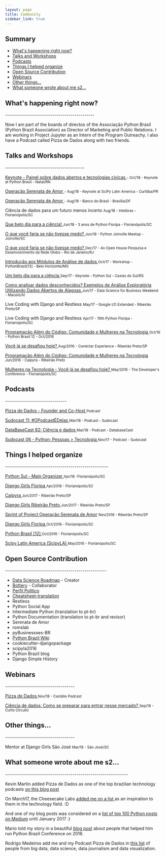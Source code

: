 ```yaml
---
layout: page
title: Community 
sidebar_link: true
---
```


## Summary

* [What's happening right now?](#now)
* [Talks and Workshops](#talks)
* [Podcasts](#podcasts) 
* [Things I helped organize](#organization)
* [Open Source Contribution](#open-source)
* [Webinars](#webinars)
* [Other things...](#other)
* [What someone wrote about me s2...](#someone-wrote)



<h2 id="now">What's happening right now?</h2> 
---------------------------------------------

<p> Now I am part of the boards of directos of the Associação Python Brasil (Python Brazil Association) as Director of Marketing and Public Relations. I am working in Project Jupyter as an Intern of the Program Outreachy.
I also have a Podcast called Pizza de Dados along with two friends.</p>


<h2 id="talks"> Talks and Workshops</h2>
----------------------------------------

<p>
  <a href="https://www.youtube.com/watch?v=RDnuhbQjMoU&t=2s" target="">
    Keynote - Painel sobre dados abertos e tecnologias cívicas
  </a>
    <small>- Oct/18 - Keynote at Python Brasil - Natal/RN</small>
</p>

<p>
  <a href="" target="">
    Operação Serenata de Amor
  </a>
    <small>- Aug/18 - Keynote at SciPy Latin America - Curitiba/PR</small>
</p>

<p>
  <a href="" target="">
    Operação Serenata de Amor
  </a>
    <small> - Aug/18 - Banco do Brasil - Brasília/DF</small>
</p>

<p>
    Ciência de dados para um futuro menos incerto 
    <small>Aug/18 - Intelbras - Florianópolis/SC</small>
</p>

<p>
  <a href="https://slides.com/leticiaportella/que-belo-dia-para-a-ciencia" target="">
    Que belo dia para a ciência!
  </a>
    <small>Jun/18 - 3 anos de Python Floripa - Florianópolis/SC</small>
</p>

<p>
  <a href="https://slides.com/leticiaportella/meetup-joinville" target="">
    O que você faria se não tivesse medo? 
  </a>
    <small>Jun/18 - Python Joinville Meetup - Joinville/SC</small>
</p>

<p>
  <a href="http://slides.com/leticiaportella/o-que-voce-faria-se-tivesse-medo#/" target="">
    O que você faria se não tivesse medo? 
  </a>
    <small>Dec/17 - 4o Open House Pesquisa e Desenvolvimento da Rede Globo - Rio de Janeiro/RJ</small>
</p>

<p>
  <a href="https://github.com/leportella/tutorial-modulos-data-science" target="">
    Introdução aos Módulos de Análise de dados 
  </a>
    <small>Oct/17 - Workshop - PythonBrasil[13] - Belo Horizonte/MG</small>
</p>

<p>
  <a href="https://www.youtube.com/watch?v=Evbw0DI5pkc" target="">
    Um belo dia para a ciência
  </a>
    <small>Sep/17 - Keynote - Python Sul - Caxias do Sul/RS</small>
</p>

<p>
  <a href="http://slides.com/leticiaportella/analise-exploratoria-de-dados" target="">
    Como analisar dados desconhecidos? Exemplos de Análise Exploratória Utilizando Dados Abertos de Alagoas
  </a>
    <small>Jun/17 - Data Science for Business Weekend - Maceió/Al</small>
</p>

<p>
    Live Coding with Django and Restless
    <small>May/17 - Google I/O Extended - Ribeirão Preto/SP</small>
</p>

<p>
    Live Coding with Django and Restless
    <small>Apr/17 - 19th Python Floripa - Florianópolis/SC</small>
</p>

<p>
  <a href="https://www.youtube.com/watch?v=sfbMb1yLRRY&list=PLDC3uVLxaEQ2QPRucgMwiK22QSgq0aIEJ&index=8" target="">
    Programação Além do Código: Comunidade e Mulheres na Tecnologia
  </a>
    <small>Oct/16 - Python Brasil 12 - Oct/2016</small>
</p>

<p>
  <a href="https://github.com/leportella/apresentacoes/blob/master/Voce_ja_se_desafiou_hoje_Ago16.pdf" target="">
   Você já se desafiou hoje?
  </a>
    <small>Aug/2016 - Conéctar Experience - Ribeirão Preto/SP</small>
</p>

<p>
  <a href="https://www.youtube.com/watch?v=yV3XFWfJ0TE&t=393s" target="">
    Programação Além do Código: Comunidade e Mulheres na Tecnologia
  </a>
    <small>Jun/2016 - Caipyra - Ribeirão Preto</small>
</p>

<p>
  <a href="http://www.thedevelopersconference.com.br/tdc/2016/florianopolis/trilha-python" target="">
    Mulheres na Tecnologia - Você já se desafiou hoje?
  </a>
    <small> May/2016 - The Developer's Conference - Florianópolis/SC</small>
</p>


<h2 id="podcasts">Podcasts</h2>
-------------------------------

<p>
  <a href="http://pizzadedados.com/" target="">
    Pizza de Dados - Founder and Co-Host
  </a>
    <small> Podcast </small>
</p>

<p>
  <a href="http://sudocast.com.br/portfolio-items/ep-0011-opodcastedelas/" target="">
    Sudocast 11: #OPodcastÉDelas
  </a>
    <small>Mar/18 - Podcast - Sudocast</small>
</p>

<p>
  <a href="http://databasecast.com.br/wp/databasecast-82-ciencia-e-dados/" target="">
    DataBaseCast 82: Ciência e dados
  </a>
    <small>Mar/18 - Podcast - DatabaseCast</small>
</p>

<p>
  <a href="http://sudocast.com.br/portfolio-items/ep-0006-python/" target="">
    Sudocast 06 - Python: Pessoas > Tecnologia 
  </a>
    <small>Nov/17 - Podcast - Sudocast </small>
</p>


<h2 id="organization"> Things I helped organize</h2>
----------------------------------------------------

<p>
  <a href="http://pythonsul.org/">
    Python Sul - Main Organizer
  </a>
    <small>Apr/18 -Florianópolis/SC</small>
</p>

<p>
  <a href="https://djangogirls.org/florianopolis/">
    Django Girls Floripa
  </a>
    <small>Apr/2018 - Florianópolis/SC</small>
</p>


<p>
  <a href="http://caipyra.python.org.br/">
    Caipyra
  </a>
    <small>Jun/2017 - Ribeirão Preto/SP</small>
</p>

<p>
  <a href="https://djangogirls.org/ribeiraopreto/">
    Django Girls Ribeirão Preto
  </a>
    <small>Jun/2017 - Ribeirão Preto/SP</small>
</p>

<p>
  <a href="https://www.facebook.com/balancogeralinteriorsp/videos/1797577800484014/">
     Sprint of Project <a href="https://serenatadeamor.org/">Operação Serenata de Amor</a>
  </a>
    <small>Nov/2016 - Ribeirão Preto/SP</small>
</p>

<p>
  <a href="https://djangogirls.org/florianopolis/">
    Django Girls Floripa
  </a>
    <small>Oct/2016 - Florianópolis/SC</small>
</p>

<p>
  <a href="http://2016.pythonbrasil.org.br/">
    Python Brasil [12]
  </a>
    <small>Oct/2016 - Florianópolis/SC</small>
</p>

<p>
  <a href="http://scipyla.org/conf/2016/">
    Scipy Latin America (ScipyLA)
  </a>
<small>May/2016 - Florianópolis/SC</small>
</p>


<h2 id="open-source"> Open Source Contribution</h2>
---------------------------------------------------

<ul>
<li><a href="https://github.com/leportella/data-science-roadmap"> Data Science Roadmap</a> - Creator</li>
<li><a href="https://github.com/rougeth/bottery">Bottery</a> - Collaborator</li>
<li><a href="https://github.com/okfn-brasil/perfil">Perfil Político</a></li>
<li><a href="https://github.com/shervinea/cheatsheet-translation">Cheatsheet-translation</a></li>
<li> Restless </li>
<li> Python Social App </li>
<li> Intermediate Python (translation to pt-br) </li>
<li> Python Documentation (translation to pt-br and revisor)</li>
<li> Serenata de Amor </li>
<li> romslab </li>
<li> pyBusinessses-BR </li>
<li><a href="https://github.com/pythonbrasil/wiki">Python Brazil Wiki</a> </li>
<li> cookiecutter-djangopackage </li>
<li> scipyla2016 </li>
<li> Python Brazil blog </li>
<li> Django Simple History</li>
</ul>


<h2 id="webinars">Webinars</h2>
-----------------------------------

<p>
  <a href="https://www.youtube.com/watch?v=HxrEUBNnz2Q">
     Pizza de Dados
  </a>
    <small>Nov/18 - Castálio Podcast</small>
</p>

<p>
  <a href="https://www.youtube.com/watch?v=i8vvR3avyxQ">
     Ciência de dados: Como se preparar para entrar nesse mercado? 
  </a>
    <small>Sep/18 - Curto Circuito</small>
</p>


<h2 id="other">Other things...</h2>
-----------------------------------

<p>
    Mentor at Django Girls São José
    <small>Mar/18 - São José/SC</small>
</p>


<h2 id="someone-wrote"> What someone wrote about me s2...</h2>
--------------------------------------------------------------


Kevin Martin added Pizza de Dados as one of the top brazilian technology podcasts 
<a href="https://medium.com/@kevinbreaker/principais-podcasts-brasileiros-de-tecnologia-6ff8944226f7">on this blog post</a>
</p>

<p>
    On March17, the Cheesecake Labs
  <a href="https://www.ckl.io/blog/girl-codes-matters/" target="">
      added me on a list
    </a>
       as an inspiration to them in the technology field. :D
</p>

<p>
   And one of my blog posts was considered on a <a href="https://medium.com/@baditaflorin/top-100-python-articles-on-medium-until-jan-2017-23ca8bc5ee87"> list of top 100 Python posts on Medium</a> 
until January 2017 :)
</p>

<p>
  Mario told my story in a beautiful 
<a href="https://medium.com/@sergiomarioq/pessoas-tecnologia-ca688e139e9e">blog post</a> about people that helped him
run Python Brazil Conference on 2016.
</p>

<p>
  Rodrigo Medeiros add me and my Podcast Pizza de Dados in <a href="https://medium.com/datavizbr/lista-colaborativa-de-quem-seguir-nas-redes-sociais-em-2018-sobre-big-data-data-science-f776dbf333b3" target="">this list</a> of people from big data, data science, data journalism and data visualization.
</p>


